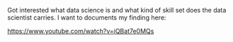 
Got interested what data science is and what kind of skill set does the data scientist carries. I want to documents my finding here:

https://www.youtube.com/watch?v=iQBat7e0MQs
